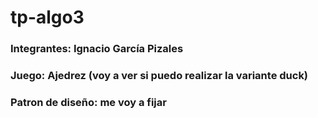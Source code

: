 # tp-algo3

### Integrantes: Ignacio García Pizales

### Juego: Ajedrez (voy a ver si puedo realizar la variante duck)

### Patron de diseño: me voy a fijar

